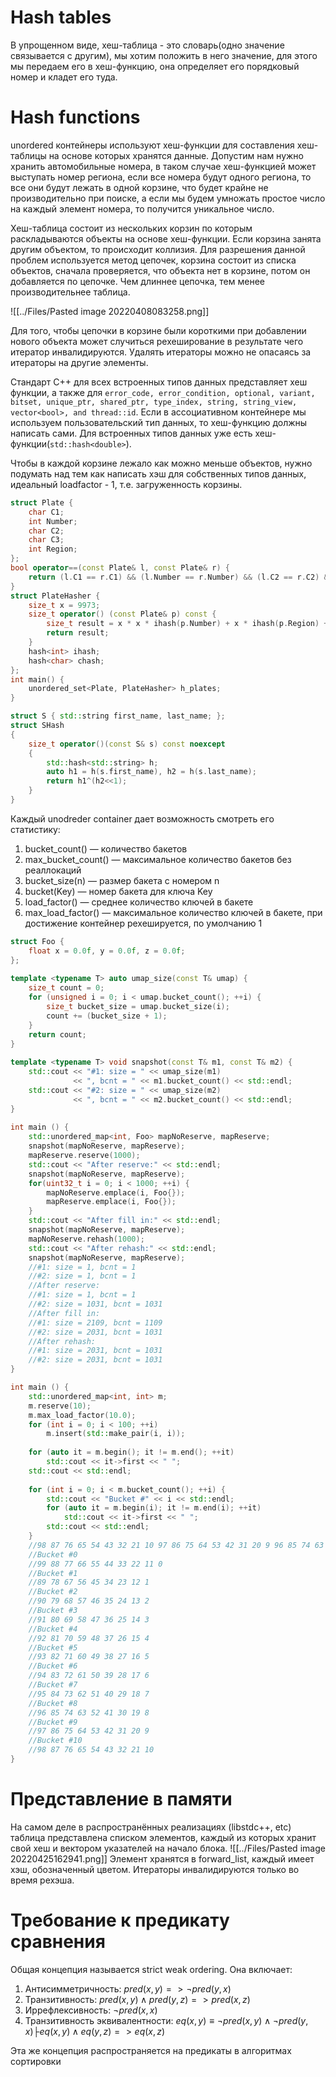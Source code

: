 # Hash tables
В упрощенном виде, хеш-таблица - это словарь(одно значение связывается с другим), мы хотим положить в него значение, для этого мы передаем его в хеш-функцию, она определяет его порядковый номер и кладет его туда.

# Hash functions
unordered контейнеры используют хеш-функции для составления хеш-таблицы на основе которых хранятся данные. Допустим нам нужно хранить автомобильные номера, в таком случае хеш-функцией может выступать номер региона, если все номера будут одного региона, то все они будут лежать в одной корзине, что будет крайне не производительно при поиске, а если мы будем умножать простое число на каждый элемент номера, то получится уникальное число.

Хеш-таблица состоит из нескольких корзин по которым раскладываются объекты на основе хеш-функции. Если корзина занята другим объектом, то происходит коллизия. Для разрешения данной проблем используется метод цепочек, корзина состоит из списка объектов, сначала проверяется, что объекта нет в корзине, потом он добавляется по цепочке. Чем длиннее цепочка, тем менее производительнее таблица.

![[../Files/Pasted image 20220408083258.png]]

Для того, чтобы цепочки в корзине были короткими при добавлении нового объекта может случиться рехеширование в результате чего итератор инвалидируются. Удалять итераторы можно не опасаясь за итераторы на другие элементы.

Стандарт C++ для всех встроенных типов данных представляет хеш функции, а также для `error_code, error_condition, optional, variant, bitset, unique_ptr, shared_ptr, type_index, string, string_view, vector<bool>, and thread::id`. Если в ассоциативном контейнере мы используем пользовательский тип данных, то хеш-функцию должны написать сами. Для встроенных типов данных уже есть хеш-функции(`std::hash<double>`).

Чтобы в каждой корзине лежало как можно меньше объектов, нужно подумать над тем как написать хэш для собственных типов данных, идеальный loadfactor - 1, т.е. загруженность корзины.

```cpp
struct Plate { 
	char C1; 
	int Number; 
	char C2; 
	char C3;
	int Region; 
};
bool operator==(const Plate& l, const Plate& r) { 
	return (l.C1 == r.C1) && (l.Number == r.Number) && (l.C2 == r.C2) && (l.C3 == r.C3) && (l.Region == r.Region); 
}
struct PlateHasher {
	size_t x = 9973;
	size_t operator() (const Plate& p) const { 
		size_t result = x * x * ihash(p.Number) + x * ihash(p.Region) + x * chash(p.C1) + x * chash(p.C2) + x * chash(p.C3);
		return result;
	}
	hash<int> ihash;
	hash<char> chash;
};
int main() {
	unordered_set<Plate, PlateHasher> h_plates; 
}
```

```cpp
struct S { std::string first_name, last_name; };
struct SHash
{
	size_t operator()(const S& s) const noexcept
	{
		std::hash<std::string> h;
		auto h1 = h(s.first_name), h2 = h(s.last_name);
		return h1^(h2<<1);
	}
}
```

Каждый unodreder container дает возможность смотреть его статистику:
1. bucket_count() ― количество бакетов 
2. max_bucket_count() ― максимальное количество бакетов без реаллокаций 
3. bucket_size(n) ― размер бакета с номером n 
4. bucket(Key) ― номер бакета для ключа Key 
5. load_factor() ― среднее количество ключей в бакете 
6. max_load_factor() ― максимальное количество ключей в бакете, при достижение контейнер рехешируется, по умолчанию 1

```cpp
struct Foo {  
    float x = 0.0f, y = 0.0f, z = 0.0f;  
};  
  
template <typename T> auto umap_size(const T& umap) {  
    size_t count = 0;  
    for (unsigned i = 0; i < umap.bucket_count(); ++i) {  
        size_t bucket_size = umap.bucket_size(i);  
        count += (bucket_size + 1);  
    }  
    return count;  
}  
  
template <typename T> void snapshot(const T& m1, const T& m2) {  
    std::cout << "#1: size = " << umap_size(m1)  
              << ", bcnt = " << m1.bucket_count() << std::endl;  
    std::cout << "#2: size = " << umap_size(m2)  
              << ", bcnt = " << m2.bucket_count() << std::endl;  
}  
  
int main () {  
    std::unordered_map<int, Foo> mapNoReserve, mapReserve;  
    snapshot(mapNoReserve, mapReserve);  
    mapReserve.reserve(1000);  
    std::cout << "After reserve:" << std::endl;  
    snapshot(mapNoReserve, mapReserve);  
    for(uint32_t i = 0; i < 1000; ++i) {  
        mapNoReserve.emplace(i, Foo{});  
        mapReserve.emplace(i, Foo{});  
    }  
    std::cout << "After fill in:" << std::endl;  
    snapshot(mapNoReserve, mapReserve);  
    mapNoReserve.rehash(1000);  
    std::cout << "After rehash:" << std::endl;  
    snapshot(mapNoReserve, mapReserve);  
    //#1: size = 1, bcnt = 1  
    //#2: size = 1, bcnt = 1    
    //After reserve:    
    //#1: size = 1, bcnt = 1    
    //#2: size = 1031, bcnt = 1031    
    //After fill in:    
    //#1: size = 2109, bcnt = 1109    
    //#2: size = 2031, bcnt = 1031    
    //After rehash:    
    //#1: size = 2031, bcnt = 1031    
    //#2: size = 2031, bcnt = 1031
}
```

```cpp
int main () {  
    std::unordered_map<int, int> m;  
    m.reserve(10);  
    m.max_load_factor(10.0);  
    for (int i = 0; i < 100; ++i)  
        m.insert(std::make_pair(i, i));  
  
    for (auto it = m.begin(); it != m.end(); ++it)  
        std::cout << it->first << " ";  
    std::cout << std::endl;  
  
    for (int i = 0; i < m.bucket_count(); ++i) {  
        std::cout << "Bucket #" << i << std::endl;  
        for (auto it = m.begin(i); it != m.end(i); ++it)  
            std::cout << it->first << " ";  
        std::cout << std::endl;  
    }  
    //98 87 76 65 54 43 32 21 10 97 86 75 64 53 42 31 20 9 96 85 74 63 52 41 30 19 8 95 84 73 62 51 40 29 18 7 94 83 72 61 50 39 28 17 6 93 82 71 60 49 38 27 16 5 92 81 70 59 48 37 26 15 4 91 80 69 58 47 36 25 14 3 90 79 68 57 46 35 24 13 2 89 78 67 56 45 34 23 12 1 99 88 77 66 55 44 33 22 11 0   
    //Bucket #0  
    //99 88 77 66 55 44 33 22 11 0    
    //Bucket #1  
    //89 78 67 56 45 34 23 12 1    
    //Bucket #2  
    //90 79 68 57 46 35 24 13 2    
	//Bucket #3  
    //91 80 69 58 47 36 25 14 3    
    //Bucket #4  
    //92 81 70 59 48 37 26 15 4    
    //Bucket #5  
    //93 82 71 60 49 38 27 16 5    
    //Bucket #6  
    //94 83 72 61 50 39 28 17 6    
    //Bucket #7  
    //95 84 73 62 51 40 29 18 7    
    //Bucket #8  
    //96 85 74 63 52 41 30 19 8    
    //Bucket #9  
    //97 86 75 64 53 42 31 20 9    
    //Bucket #10  
    //98 87 76 65 54 43 32 21 10
}
```

# Представление в памяти
На самом деле в распространённых реализациях (libstdc++, etc) таблица представлена списком элементов, каждый из которых хранит свой хеш и вектором указателей на начало блока.
![[../Files/Pasted image 20220425162941.png]]
Элемент хранятся в forward_list, каждый имеет хэш, обозначенный цветом. Итераторы инвалидируются только во время рехэша.

# Требование к предикату сравнения
Общая концепция называется strict weak ordering. Она включает:
1. Антисимметричность: $pred(x, y) =>\neg pred(y, x)$ 
2. Транзитивность: $pred(x, y) \land pred(y, z) => pred(x, z)$ 
3. Иррефлексивность: $\neg pred(x, x)$
4. Транзитивность эквивалентности: $eq(x, y) \equiv \neg pred(x, y) \land \neg pred(y, x)├ eq(x, y) \land eq(y, z) => eq(x, z)$

Эта же концепция распространяется на предикаты в алгоритмах сортировки